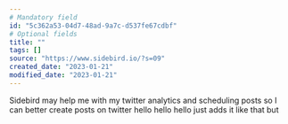 ```yaml
---
# Mandatory field
id: "5c362a53-04d7-48ad-9a7c-d537fe67cdbf"
# Optional fields
title: ""
tags: []
source: "https://www.sidebird.io/?s=09"
created_date: "2023-01-21"
modified_date: "2023-01-21"
---
```

Sidebird may help me with my twitter analytics and scheduling posts so I can better create posts on twitter hello hello hello just adds it like that but